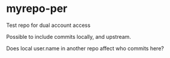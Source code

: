 # myrepo-per
Test repo for dual account access

Possible to include commits locally, and upstream.

Does local user.name in another repo affect who commits here?
